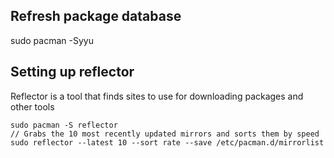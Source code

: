 ## Refresh package database
sudo pacman -Syyu
## Setting up reflector
Reflector is a tool that finds sites to use for downloading packages and other tools
```
sudo pacman -S reflector
// Grabs the 10 most recently updated mirrors and sorts them by speed
sudo reflector --latest 10 --sort rate --save /etc/pacman.d/mirrorlist
```
